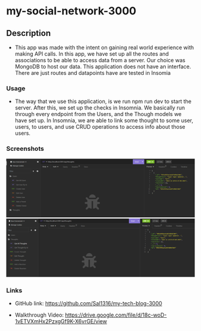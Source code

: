 # my-social-network-3000

## Description

- This app was made with the intent on gaining real world experience with making API
  calls. In this app, we have set up all the routes and associations to be able to access data from a server. Our choice was MongoDB to host our data. This application does not have an interface. There are just routes and datapoints have are tested in Insomia

### Usage

- The way that we use this application, is we run npm run dev to start the server. After this, we set up the checks in Insomnia. We basically run through every endpoint from the Users, and the Though models we have set up. In Insomnia, we are able to link some thought to some user, users, to users, and use CRUD operations to access info about those users.

### Screenshots

![Alt text](Assets/Users.png)
![Alt text](Assets/Thoughts.png)

### Links

- GitHub link: https://github.com/Sal1316/my-tech-blog-3000

- Walkthrough Video: https://drive.google.com/file/d/18c-woD-1vETVXmHx2PzxgGf9K-X6vrGE/view

